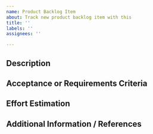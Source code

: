 ```yaml
---
name: Product Backlog Item
about: Track new product backlog item with this
title: ''
labels: ''
assignees: ''

---
```


## Description
<!--- Describe the task and scope of this item --->


## Acceptance or Requirements Criteria
<!--- Detail the requirements needed for this item --->
<!--- It can be a checklist of tasks, or other issues/PRs -->
<!--- - [ ] #1 (internal) or - [ ] dsaidgovsg/tcs-ui#1 (external) --->


## Effort Estimation
<!--- Provide estimates of the effort here.--->
<!--- Alternatively, use labels --->


## Additional Information / References
<!--- Provide any additional information in this section --->

